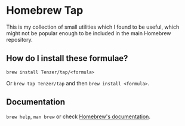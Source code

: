 # Homebrew Tap

This is my collection of small utilities which I found to be useful,
which might not be popular enough to be included in the main Homebrew repository.


## How do I install these formulae?

`brew install Tenzer/tap/<formula>`

Or `brew tap Tenzer/tap` and then `brew install <formula>`.


## Documentation

`brew help`, `man brew` or check [Homebrew's documentation](https://docs.brew.sh).
